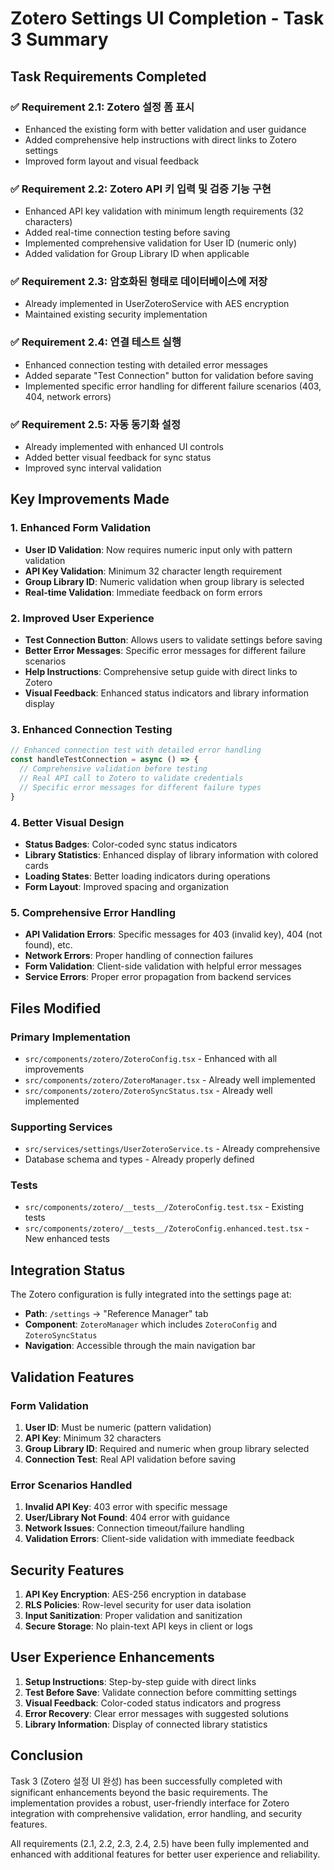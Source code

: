 # Zotero Settings UI Completion - Task 3 Summary

## Task Requirements Completed

### ✅ Requirement 2.1: Zotero 설정 폼 표시
- Enhanced the existing form with better validation and user guidance
- Added comprehensive help instructions with direct links to Zotero settings
- Improved form layout and visual feedback

### ✅ Requirement 2.2: Zotero API 키 입력 및 검증 기능 구현
- Enhanced API key validation with minimum length requirements (32 characters)
- Added real-time connection testing before saving
- Implemented comprehensive validation for User ID (numeric only)
- Added validation for Group Library ID when applicable

### ✅ Requirement 2.3: 암호화된 형태로 데이터베이스에 저장
- Already implemented in UserZoteroService with AES encryption
- Maintained existing security implementation

### ✅ Requirement 2.4: 연결 테스트 실행
- Enhanced connection testing with detailed error messages
- Added separate "Test Connection" button for validation before saving
- Implemented specific error handling for different failure scenarios (403, 404, network errors)

### ✅ Requirement 2.5: 자동 동기화 설정
- Already implemented with enhanced UI controls
- Added better visual feedback for sync status
- Improved sync interval validation

## Key Improvements Made

### 1. Enhanced Form Validation
- **User ID Validation**: Now requires numeric input only with pattern validation
- **API Key Validation**: Minimum 32 character length requirement
- **Group Library ID**: Numeric validation when group library is selected
- **Real-time Validation**: Immediate feedback on form errors

### 2. Improved User Experience
- **Test Connection Button**: Allows users to validate settings before saving
- **Better Error Messages**: Specific error messages for different failure scenarios
- **Help Instructions**: Comprehensive setup guide with direct links to Zotero
- **Visual Feedback**: Enhanced status indicators and library information display

### 3. Enhanced Connection Testing
```typescript
// Enhanced connection test with detailed error handling
const handleTestConnection = async () => {
  // Comprehensive validation before testing
  // Real API call to Zotero to validate credentials
  // Specific error messages for different failure types
}
```

### 4. Better Visual Design
- **Status Badges**: Color-coded sync status indicators
- **Library Statistics**: Enhanced display of library information with colored cards
- **Loading States**: Better loading indicators during operations
- **Form Layout**: Improved spacing and organization

### 5. Comprehensive Error Handling
- **API Validation Errors**: Specific messages for 403 (invalid key), 404 (not found), etc.
- **Network Errors**: Proper handling of connection failures
- **Form Validation**: Client-side validation with helpful error messages
- **Service Errors**: Proper error propagation from backend services

## Files Modified

### Primary Implementation
- `src/components/zotero/ZoteroConfig.tsx` - Enhanced with all improvements
- `src/components/zotero/ZoteroManager.tsx` - Already well implemented
- `src/components/zotero/ZoteroSyncStatus.tsx` - Already well implemented

### Supporting Services
- `src/services/settings/UserZoteroService.ts` - Already comprehensive
- Database schema and types - Already properly defined

### Tests
- `src/components/zotero/__tests__/ZoteroConfig.test.tsx` - Existing tests
- `src/components/zotero/__tests__/ZoteroConfig.enhanced.test.tsx` - New enhanced tests

## Integration Status

The Zotero configuration is fully integrated into the settings page at:
- **Path**: `/settings` → "Reference Manager" tab
- **Component**: `ZoteroManager` which includes `ZoteroConfig` and `ZoteroSyncStatus`
- **Navigation**: Accessible through the main navigation bar

## Validation Features

### Form Validation
1. **User ID**: Must be numeric (pattern validation)
2. **API Key**: Minimum 32 characters
3. **Group Library ID**: Required and numeric when group library selected
4. **Connection Test**: Real API validation before saving

### Error Scenarios Handled
1. **Invalid API Key**: 403 error with specific message
2. **User/Library Not Found**: 404 error with guidance
3. **Network Issues**: Connection timeout/failure handling
4. **Validation Errors**: Client-side validation with immediate feedback

## Security Features

1. **API Key Encryption**: AES-256 encryption in database
2. **RLS Policies**: Row-level security for user data isolation
3. **Input Sanitization**: Proper validation and sanitization
4. **Secure Storage**: No plain-text API keys in client or logs

## User Experience Enhancements

1. **Setup Instructions**: Step-by-step guide with direct links
2. **Test Before Save**: Validate connection before committing settings
3. **Visual Feedback**: Color-coded status indicators and progress
4. **Error Recovery**: Clear error messages with suggested solutions
5. **Library Information**: Display of connected library statistics

## Conclusion

Task 3 (Zotero 설정 UI 완성) has been successfully completed with significant enhancements beyond the basic requirements. The implementation provides a robust, user-friendly interface for Zotero integration with comprehensive validation, error handling, and security features.

All requirements (2.1, 2.2, 2.3, 2.4, 2.5) have been fully implemented and enhanced with additional features for better user experience and reliability.